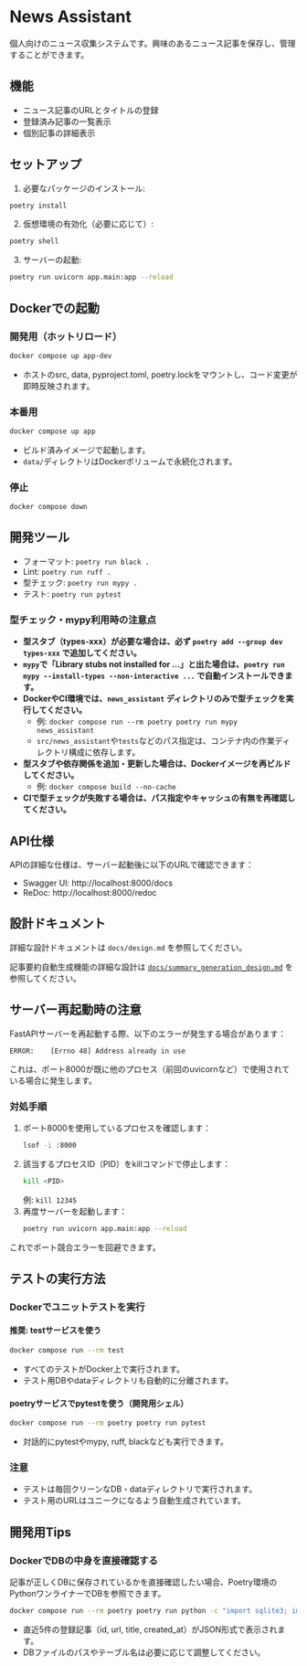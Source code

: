 # News Assistant

個人向けのニュース収集システムです。興味のあるニュース記事を保存し、管理することができます。

## 機能

- ニュース記事のURLとタイトルの登録
- 登録済み記事の一覧表示
- 個別記事の詳細表示

## セットアップ

1. 必要なパッケージのインストール:
```bash
poetry install
```

2. 仮想環境の有効化（必要に応じて）:
```bash
poetry shell
```

3. サーバーの起動:
```bash
poetry run uvicorn app.main:app --reload
```

## Dockerでの起動

### 開発用（ホットリロード）
```bash
docker compose up app-dev
```
- ホストのsrc, data, pyproject.toml, poetry.lockをマウントし、コード変更が即時反映されます。

### 本番用
```bash
docker compose up app
```
- ビルド済みイメージで起動します。
- `data/`ディレクトリはDockerボリュームで永続化されます。

### 停止
```bash
docker compose down
```

## 開発ツール

- フォーマット: `poetry run black .`
- Lint: `poetry run ruff .`
- 型チェック: `poetry run mypy .`
- テスト: `poetry run pytest`

### 型チェック・mypy利用時の注意点

- **型スタブ（types-xxx）が必要な場合は、必ず `poetry add --group dev types-xxx` で追加してください。**
- **`mypy`で「Library stubs not installed for ...」と出た場合は、`poetry run mypy --install-types --non-interactive ...` で自動インストールできます。**
- **DockerやCI環境では、`news_assistant` ディレクトリのみで型チェックを実行してください。**
  - 例: `docker compose run --rm poetry poetry run mypy news_assistant`
  - `src/news_assistant`や`tests`などのパス指定は、コンテナ内の作業ディレクトリ構成に依存します。
- **型スタブや依存関係を追加・更新した場合は、Dockerイメージを再ビルドしてください。**
  - 例: `docker compose build --no-cache`
- **CIで型チェックが失敗する場合は、パス指定やキャッシュの有無を再確認してください。**

## API仕様

APIの詳細な仕様は、サーバー起動後に以下のURLで確認できます：
- Swagger UI: http://localhost:8000/docs
- ReDoc: http://localhost:8000/redoc

## 設計ドキュメント

詳細な設計ドキュメントは `docs/design.md` を参照してください。

記事要約自動生成機能の詳細な設計は [`docs/summary_generation_design.md`](docs/summary_generation_design.md) を参照してください。

## サーバー再起動時の注意

FastAPIサーバーを再起動する際、以下のエラーが発生する場合があります：

```
ERROR:    [Errno 48] Address already in use
```

これは、ポート8000が既に他のプロセス（前回のuvicornなど）で使用されている場合に発生します。

### 対処手順
1. ポート8000を使用しているプロセスを確認します：
   ```bash
   lsof -i :8000
   ```
2. 該当するプロセスID（PID）をkillコマンドで停止します：
   ```bash
   kill <PID>
   ```
   例: `kill 12345`
3. 再度サーバーを起動します：
   ```bash
   poetry run uvicorn app.main:app --reload
   ```

これでポート競合エラーを回避できます。

## テストの実行方法

### Dockerでユニットテストを実行

#### 推奨: testサービスを使う
```bash
docker compose run --rm test
```
- すべてのテストがDocker上で実行されます。
- テスト用DBやdataディレクトリも自動的に分離されます。

#### poetryサービスでpytestを使う（開発用シェル）
```bash
docker compose run --rm poetry poetry run pytest
```
- 対話的にpytestやmypy, ruff, blackなども実行できます。

### 注意
- テストは毎回クリーンなDB・dataディレクトリで実行されます。
- テスト用のURLはユニークになるよう自動生成されています。

## 開発用Tips

### DockerでDBの中身を直接確認する

記事が正しくDBに保存されているかを直接確認したい場合、Poetry環境のPythonワンライナーでDBを参照できます。

```bash
docker compose run --rm poetry poetry run python -c "import sqlite3; import json; conn = sqlite3.connect('./data/news.db'); c = conn.cursor(); c.execute('SELECT id, url, title, created_at FROM articles ORDER BY id DESC LIMIT 5'); rows = c.fetchall(); print(json.dumps(rows, ensure_ascii=False, indent=2)); conn.close()"
```

- 直近5件の登録記事（id, url, title, created_at）がJSON形式で表示されます。
- DBファイルのパスやテーブル名は必要に応じて調整してください。

